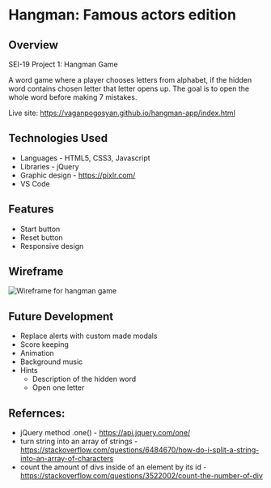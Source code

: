 # Hangman: Famous actors edition

## Overview
SEI-19 Project 1: Hangman Game

A word game where a player chooses letters from alphabet, if the hidden word contains chosen letter that letter opens up. The goal is to open the whole word before making 7 mistakes.

Live site: https://vaganpogosyan.github.io/hangman-app/index.html

## Technologies Used
* Languages - HTML5, CSS3, Javascript
* Libraries - jQuery
* Graphic design - https://pixlr.com/
* VS Code

## Features

* Start button
* Reset button
* Responsive design

## Wireframe
![Wireframe for hangman game](vaganpogosyan.github.io/hangman-app/style/img/wireframe_for_hangman.jpg)


## Future Development
- Replace alerts with custom made modals
- Score keeping
- Animation
- Background music
- Hints
  - Description of the hidden word
  - Open one letter

## Refernces:
* jQuery method .one() - https://api.jquery.com/one/
* turn string into an array of strings - https://stackoverflow.com/questions/6484670/how-do-i-split-a-string-into-an-array-of-characters
* count the amount of divs inside of an element by its id - https://stackoverflow.com/questions/3522002/count-the-number-of-div

